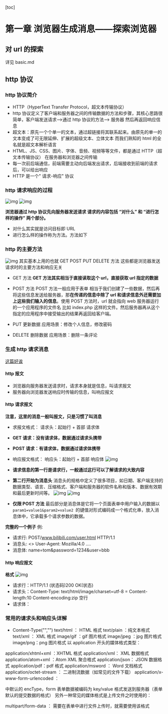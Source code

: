[toc]

# 第一章 浏览器生成消息——探索浏览器

## 对 url 的探索

详见 basic.md

## http 协议

### http 协议简介

- HTTP（HyperText Transfer Protocol，超文本传输协议）
- http 协议定义了客户端和服务器之间的传输数据的方法和步骤，其核心思路很简单，客户端发送请求——>通过 http 协议的方法——> 服务器 然后再返回响应信息
- 超文本：原先一个个单一的文本，通过超链接将其联系起来。由原先的单一的文本变成了可无限延伸、扩展的超级文本、立体文本 而我们熟知的 html 的全名就是超文本解析语言
- HTML、JS、CSS、图片、字体、音频、视频等等文件，都是通过 HTTP（超文本传输协议） 在服务器和浏览器之间传输
- 每一次前后端通信，前端需要主动向后端发出请求，后端接收到前端的请求后，可以给出响应
- HTTP 是一个" 请求-响应" 协议

### http 请求响应的过程

![img](imgg/2022-10-11-22-32.png)
![img](imgg/22-27-04.png)

**浏览器通过 http 协议先向服务器发送请求 请求的内容包括 “对什么” 和 “进行怎样的操作” 两个部分。**

- 对什么其实就是访问目标即 URL
- 进行怎么样的操作称为方法。方法如下

### http 的主要方法

![img](imgg/urlmethod.png)
其实基本上用的也就 GET POST PUT DELETE 方法
这些都是浏览器发送请求时的主要方法和响应无关

- GET 方法
  **GET 方法其实相当于直接读取这个 url，直接获取 url 指定的数据**

- POST 方法
  POST 方法一般应用于表单 相当于我们创建了一些数据，然后再将这些信息发送给服务器，那**在传递的信息中除了 url 和请求信息外还需要加上这些我们输入的信息**。使用 POST 方法时，url 就会指向 web 服务器运行的一个应用程序的文件名 比如 index.php 这样的文件。然后服务器再从这个指定的应用程序中接受输出的结果再返回给客户端。

- PUT 更新数据
  应用场景：修改个人信息，修改密码

- DELETE 删除数据
  应用场景：删除一条评论

### 生成 http 请求消息

[这篇好诶](https://blog.csdn.net/heyue_99/article/details/74689057)

#### http 报文

- 浏览器向服务器发送请求时，请求本身就是信息，叫请求报文
- 服务器向浏览器发送响应时传输的信息，叫响应报文

#### http 请求报文

**注意，这里的消息一般叫报文，只是习惯了叫消息**

- 求报文格式：
  请求头：起始行 + 首部
  请求体
- **GET 请求：没有请求体，数据通过请求头携带**
- **POST 请求：有请求体，数据通过请求体携带**
- 响应报文格式：
  响应头：起始行 + 首部
  响应体
  ![img](imgg/request.png)

- **请求信息的第一行是请求行，一般通过这行可以了解请求的大致内容**
- **第二行开始为消息头**
  消息头的规格中定义了很多项目，如日期、客户端支持的数据类型、语言、压缩格式、客户端和服务器的软件名称和版本、数据有效期和最后更新时间等。
  ![img](imgg/消息头.png)
  ![img](imgg/消息头1.png)

- **仅限 POST 方法** 最后部分是消息体是它将一个页面表单中用户输入的数据以`param1=value1&param2=value2 `的键值对形式编码成一个格式化串，放入消息体中，它承载多个请求参数的数据。

**完整的一个例子**
例:

- 请求行: POST/www.bilibili.com/user.html HTTP/1.1
- 消息头: <> User-Agent: Mozilla/4.0 ....
- 消息体: name=tom&password=1234&user=bbb

#### http 响应报文

**格式**
![img](imgg/response.png)

- 请求行：HTTP/1.1 (状态码)200 OK(状态)
- 请求头：Content-Type: text/html/image/charset=utf-8 =
  Content-length:10
  Content-encoding:zip
  空行
- 请求体：<html></html>

### 常用的请求头和响应头详解

- Content-Type("","")
  text/html ： HTML 格式
  text/plain ：纯文本格式
  text/xml ： XML 格式
  image/gif ：gif 图片格式
  image/jpeg ：jpg 图片格式
  image/png：png 图片格式
  以 application 开头的媒体格式类型：

application/xhtml+xml ：XHTML 格式
application/xml： XML 数据格式
application/atom+xml ：Atom XML 聚合格式
application/json： JSON 数据格式
application/pdf：pdf 格式
application/msword ： Word 文档格式
application/octet-stream ： 二进制流数据（如常见的文件下载）
application/x-www-form-urlencoded ： <form encType=””>中默认的 encType，form 表单数据被编码为 key/value 格式发送到服务器（表单默认的提交数据的格式）
另外一种常见的媒体格式是上传文件之时使用的：

multipart/form-data ： 需要在表单中进行文件上传时，就需要使用该格式
